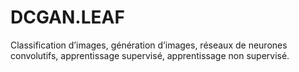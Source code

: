 # DCGAN.LEAF
Classification d’images, génération d’images, réseaux de neurones convolutifs, apprentissage supervisé, apprentissage non supervisé.
